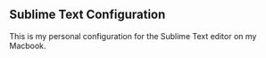 ## Sublime Text Configuration

This is my personal configuration for the Sublime Text editor on my Macbook.